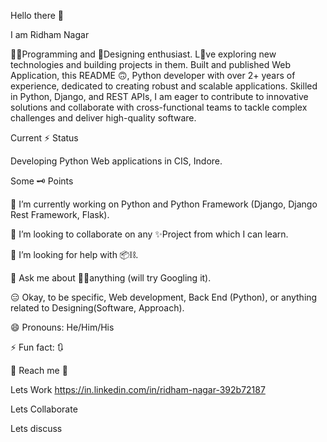 Hello there 👋

I am Ridham Nagar

👨‍💻Programming and 🎨Designing enthusiast. L💙ve exploring new technologies and building projects in them. Built and published Web Application, this README 🙃, Python developer with over 2+ years of experience, dedicated to creating robust and scalable applications. Skilled in Python, Django, and REST APIs, I am eager to contribute to innovative solutions and collaborate with cross-functional teams to tackle complex challenges and deliver high-quality software.

Current ⚡ Status

Developing Python Web applications in CIS, Indore.

Some 🗝 Points

🔭 I’m currently working on Python and Python Framework (Django, Django Rest Framework, Flask).

👯 I’m looking to collaborate on any ✨Project from which I can learn.

🤔 I’m looking for help with 📦⛓️.

💬 Ask me about 🤷‍♂️anything (will try Googling it).

  😑 Okay, to be specific, Web development, Back End (Python), or anything related to Designing(Software, Approach).

😄 Pronouns: He/Him/His

⚡ Fun fact: 🔃

🤝 Reach me 🤜

Lets Work https://in.linkedin.com/in/ridham-nagar-392b72187

Lets Collaborate

Lets discuss



<!---
ridham-nagar/ridham-nagar is a ✨ special ✨ repository because its `README.md` (this file) appears on your GitHub profile.
You can click the Preview link to take a look at your changes.
--->
